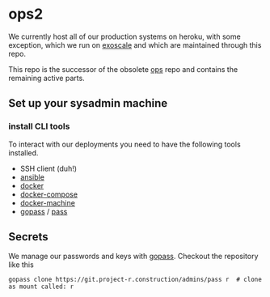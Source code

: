 # ops2

We currently host all of our production systems on heroku, with some exception, which we run on [exoscale](exoscale.ch) and which are maintained through this repo.

This repo is the successor of the obsolete [ops](https://github.com/orbiting/ops) repo and contains the remaining active parts.


## Set up your sysadmin machine

### install CLI tools
To interact with our deployments you need to have the following tools installed.
- SSH client (duh!)
- [ansible](http://docs.ansible.com/ansible/intro_installation.html)
- [docker](https://docs.docker.com/engine/installation/)
- [docker-compose](https://docs.docker.com/compose/install/)
- [docker-machine](https://docs.docker.com/machine/install-machine/)
- [gopass](https://www.justwatch.com/gopass/) / [pass](https://www.passwordstore.org/)

## Secrets
We manage our passwords and keys with [gopass](https://github.com/justwatchcom/gopass). Checkout the repository like this
```
gopass clone https://git.project-r.construction/admins/pass r  # clone as mount called: r
```
